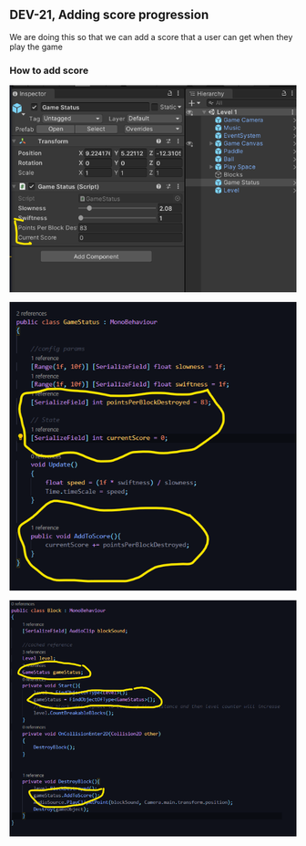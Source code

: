## DEV-21, Adding score progression

We are doing this so that we can add a score that a user can get when they play the game


### How to add score

![](../../images/BlockBreaker/DEV-21-A.png)

![](../../images/BlockBreaker/DEV-21-B.png)

![](../../images/BlockBreaker/DEV-21-C.png)



